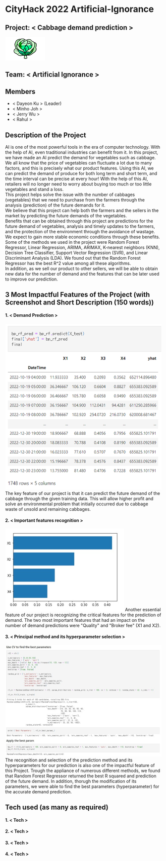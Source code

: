 # CityHack 2022 Artificial-Ignorance
## Project: < Cabbage demand prediction >
![Cabbage](cabbage_logo.png)

## Team: < Artificial Ignorance >
## Members
- < Dayeon Ku > (Leader)
- < Minho Joh >
- < Jerry Wu >
- < Rahul >

## Description of the Project
AI is one of the most powerful tools in the era of computer technology. With the help of AI, even traditional industries can benefit from it. In this project, we have made an AI predict the demand for vegetables such as cabbage. We all know that the price of vegetables can fluctuate a lot due to many factors, and this is precisely what our product features. Using this AI, we can predict the demand of produce for both long term and short term, and the time interval can be precise at every hour! With the help of this AI, retailers will no longer need to worry about buying too much or too little vegetables and stand a loss.  <br />
This project helps solve the issue with the number of cabbages (vegetables) that we need to purchase from the farmers through the analysis (prediction) of the future demands for it. <br />
We believe that this project can help both the farmers and the sellers in the market by predicting the future demands of the vegetables. <br />
Benefits that can be obtained through this project are predictions for the future demand of vegetables, analysis and timely updates to the farmers, and the protection of the environment through the avoidance of wastage. We expect to gain more stable economic conditions through these benefits. <br />
Some of the methods we used in the project were Random Forest Regressor, Linear Regression, ARIMA, ARIMAX, K-nearest neighbors (KNN), Decision Tree Classifier, Support Vector Regression (SVR), and Linear Discriminant Analysis (LDA). We found out that the Random Forest Regressor has the best R^2 value among all these algorithms. <br />
In addition, as we sell our product to other sellers, we will be able to obtain new data for the number of demand and the features that can be later used to improve our prediction. <br />

## 3 Most Impactful Features of the Project (with Screenshot and Short Description (150 words))
#### 1. < Demand Prediction >
![](prediction.png)
The key feature of our project is that it can predict the future demand of the cabbage through the given training data. This will allow higher profit and solve an environmental problem that initially occurred due to cabbage waste of unsold and remaining cabbages. <br />
#### 2. < Important features recognition >
![](imp_feature.png)
Another essential feature of our project is recognizing the critical features for the prediction of demand. The two most important features that had an impact on the number of demand predictions were "Quality" and "Broker fee" (X1 and X2). <br />
#### 3. < Principal method and its hyperparameter selection >
![](best_parameter.png)
The recognition and selection of the prediction method and its hyperparameters for our prediction is also one of the impactful feature of this Project. Trough the appliance of numerous different methods, we found that Random Forest Regressor returned the best R squared and prediction of the future demand. In addition, thorugh the modification of its parameters, we were able to find the best parameters (hyperparameter) for the accurate demand prediction. <br />

## Tech used (as many as required)
#### 1. < Tech >


#### 2. < Tech >

#### 3. < Tech >

#### 4. < Tech >
